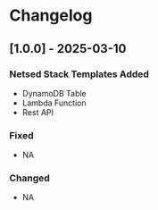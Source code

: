 # Changelog

<!-- ## [Unreleased]
- Initial release, setting the stage for a lot of awesome updates. -->

## [1.0.0] - 2025-03-10
### Netsed Stack Templates Added
- DynamoDB Table
- Lambda Function
- Rest API

### Fixed
- NA

### Changed
- NA